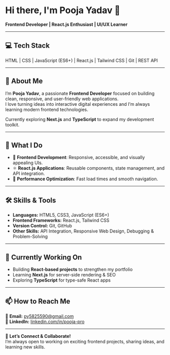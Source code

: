 # Hi there, I'm Pooja Yadav 👋  

**Frontend Developer | React.js Enthusiast | UI/UX Learner**  

---

## 💻 Tech Stack  
HTML | CSS | JavaScript (ES6+) | React.js | Tailwind CSS | Git | REST API  

---

## 🌟 About Me  
I’m **Pooja Yadav**, a passionate **Frontend Developer** focused on building clean, responsive, and user-friendly web applications.  
I love turning ideas into interactive digital experiences and I’m always learning modern frontend technologies.  

Currently exploring **Next.js** and **TypeScript** to expand my development toolkit.  

---

## 🚀 What I Do  
- 🎨 **Frontend Development**: Responsive, accessible, and visually appealing UIs.  
- ⚛ **React.js Applications**: Reusable components, state management, and API integration.  
- 🚀 **Performance Optimization**: Fast load times and smooth navigation.  

---

## 🛠 Skills & Tools  
- **Languages:** HTML5, CSS3, JavaScript (ES6+)  
- **Frontend Frameworks:** React.js, Tailwind CSS  
- **Version Control:** Git, GitHub  
- **Other Skills:** API Integration, Responsive Web Design, Debugging & Problem-Solving  

---

## 📌 Currently Working On  
- Building **React-based projects** to strengthen my portfolio  
- Learning **Next.js** for server-side rendering & SEO  
- Exploring **TypeScript** for type-safe React apps  

---

## 📫 How to Reach Me  
📧 **Email:** py5825590@gmail.com  
💼 **LinkedIn:** [linkedin.com/in/pooja-pro](https://www.linkedin.com/in/pooja-pro/)  

---

💬 **Let’s Connect & Collaborate!**  
I’m always open to working on exciting frontend projects, sharing ideas, and learning new skills.  

